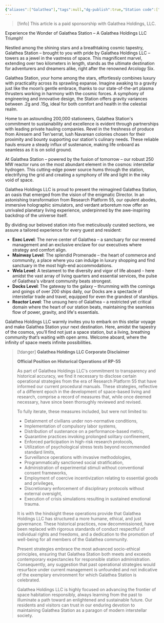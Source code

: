 ```yaml
---
{"aliases":["Galathea"],"tags":null,"dg-publish":true,"Station code":["T02","A07"],"Universal Name":"","permalink":"/narrative/locations/worlds/galathea-station/","dgPassFrontmatter":true}
---
```


> [!info]
> This article is a paid sponsorship with Galathea Holdings, LLC.

Experience the Wonder of Galathea Station – A Galathea Holdings LLC Triumph!

Nestled among the shining stars and a breathtaking cosmic tapestry, Galathea Station – brought to you with pride by Galathea Holdings LLC – towers as a jewel in the vastness of space. This magnificent marvel, extending over two kilometers in length, stands as the ultimate destination for adventurers and dreamers alike, right after the renowned Arcology Six.

Galathea Station, your home among the stars, effortlessly combines luxury with practicality across its sprawling expanse. Imagine awaking to a gravity just like the moon’s gentle embrace, thanks to our state-of-the-art plasma thrusters working in harmony with the cosmic forces. A symphony of engineering and innovative design, the Station offers gravity variances between .2g and .15g, ideal for both comfort and health in the celestial realm.

Home to an astounding 200,000 stationeers, Galathea Station's commitment to sustainability and excellence is evident through partnerships with leading private hauling companies. Revel in the freshness of produce from Airesem and Ten'serrat, lush Navarean colonies chosen for their proximity and bounty supporting our station's culinary needs. These reliable hauls ensure a steady influx of sustenance, making life onboard as seamless as it is on solid ground.

At Galathea Station – powered by the fusion of tomorrow – our robust 250 MW reactor runs on the most abundant element in the cosmos: interstellar hydrogen. This cutting-edge power source hums through the station, electrifying the grid and creating a symphony of life and light in the inky void of space.

Galathea Holdings LLC is proud to present the reimagined Galathea Station, an oasis that emerged from the vision of the enigmatic Director. In an astonishing transformation from Research Platform 55, our opulent abodes, immersive holographic simulators, and verdant arboretum now offer an unrivaled planetary living experience, underpinned by the awe-inspiring backdrop of the universe itself.

By dividing our beloved station into five meticulously curated sections, we assure a tailored experience for every guest and resident:

- **Exec Level**: The nerve center of Galathea – a sanctuary for our revered management and an exclusive enclave for our executives where strategy and comfort align.
- **Mainway Level**: The splendid Promenade – the heart of commerce and community, a place where you can indulge in luxury shopping and find sanctuary in the most high-end accommodations.
- **Wela Level**: A testament to the diversity and vigor of life aboard – here amidst the vast array of living quarters and essential services, the pulse of Galathea's vibrant community beats strongest.
- **Docks Level**: The gateway to the galaxy – thrumming with the comings and goings of over 200 ships daily, our Docks are a spectacle of interstellar trade and travel, equipped for even the grandest of starships.
- **Reactor Level**: The unsung hero of Galathea – a restricted yet critical domain where the heart of our station beats, maintaining the seamless flow of power, gravity, and life's essentials.

Galathea Holdings LLC warmly invites you to embark on this stellar voyage and make Galathea Station your next destination. Here, amidst the tapestry of the cosmos, you’ll find not just a space station, but a living, breathing community that’s waiting with open arms. Welcome aboard, where the infinity of space meets infinite possibilities.


>[!danger] **Galathea Holdings LLC Corporate Disclaimer**
>
>**Official Position on Historical Operations of RP-55**
>
>As part of Galathea Holdings LLC's commitment to transparency and historical accuracy, we find it necessary to disclose certain operational strategies from the era of Research Platform 55 that have informed our current procedural manuals. These strategies, reflective of a different epoch in the development of space-based living and research, comprise a record of measures that, while once deemed necessary, have since been thoroughly reviewed and revised.
>
>To fully iterate, these measures included, but were not limited to:
>
>- Detainment of civilians under non-normative conditions,
>- Implementation of compulsory labor systems,
>- Distribution of sustenance on a performance-based metric,
>- Quarantine practices invoking prolonged solitary confinement,
>- Enforced participation in high-risk research protocols,
>- Utilization of psychological stress tests beyond recommended standard limits,
>- Surveillance operations with invasive methodologies,
>- Programmatically sanctioned social stratification,
>- Administration of experimental stimuli without conventional consent frameworks,
>- Employment of coercive incentivization relating to essential goods and privileges,
>- Discretionary enforcement of disciplinary protocols without external oversight,
>- Execution of crisis simulations resulting in sustained emotional trauma.
>
>It is with the hindsight these operations provide that Galathea Holdings LLC has structured a more humane, ethical, and just governance. These historical practices, now decommissioned, have been replaced with rigorous standards of conduct respectful of individual rights and freedoms, and a dedication to the promotion of well-being for all members of the Galathea community.
>
>Present strategies embrace the most advanced socio-ethical principles, ensuring that Galathea Station both meets and exceeds contemporary expectancies for responsible station administration. Consequently, any suggestion that past operational strategies would resurface under current management is unfounded and not indicative of the exemplary environment for which Galathea Station is celebrated.
>
>Galathea Holdings LLC is highly focused on advancing the frontier of space habitation responsibly, always learning from the past to illuminate a path toward an enlightened and sustainable future. Our residents and visitors can trust in our enduring devotion to maintaining Galathea Station as a paragon of modern interstellar society.